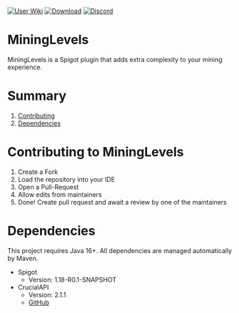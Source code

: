 [![User Wiki](https://img.shields.io/badge/Wiki-Users-blue)](https://github.com/ChafficPlugins/MiningLevels/wiki) [![Download](https://img.shields.io/badge/Download-v1.0.0-red)](https://github.com/ChafficPlugins/MiningLevels/releases/latest) [![Discord](https://img.shields.io/badge/Discord-Join-blue)](https://discord.gg/RYFamQzkcB)

# MiningLevels

MiningLevels is a Spigot plugin that adds extra complexity to your mining experience.

# Summary

1. [Contributing](#contributing-to-mininglevels)
2. [Dependencies](#dependencies)

# Contributing to MiningLevels
1. Create a Fork
2. Load the repository into your IDE
3. Open a Pull-Request
4. Allow edits from maintainers
5. Done! Create pull request and await a review by one of the maintainers

# Dependencies

This project requires Java 16+.
All dependencies are managed automatically by Maven.

* Spigot
    * Version: 1.18-R0.1-SNAPSHOT
* CrucialAPI
    * Version: 2.1.1
    * [GitHub](https://github.com/Chafficui/CrucialAPI)
